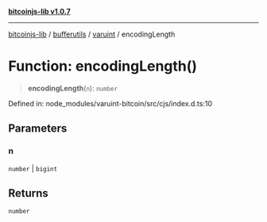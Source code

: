 [**bitcoinjs-lib v1.0.7**](../../../../../README.md)

***

[bitcoinjs-lib](../../../../../README.md) / [bufferutils](../../../README.md) / [varuint](../README.md) / encodingLength

# Function: encodingLength()

> **encodingLength**(`n`): `number`

Defined in: node\_modules/varuint-bitcoin/src/cjs/index.d.ts:10

## Parameters

### n

`number` | `bigint`

## Returns

`number`
